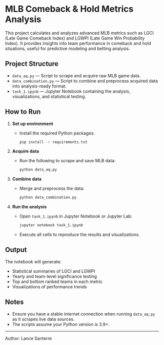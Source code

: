 # MLB Comeback & Hold Metrics Analysis

This project calculates and analyzes advanced MLB metrics such as LGCI (Late Game Comeback Index) and LGWPI (Late Game Win Probability Index). It provides insights into team performance in comeback and hold situations, useful for predictive modeling and betting analysis.

## Project Structure
- `data_aq.py` — Script to scrape and acquire raw MLB game data.
- `data_combination.py` — Script to combine and preprocess acquired data into analysis-ready format.
- `task_1.ipynb` — Jupyter Notebook containing the analysis, visualizations, and statistical testing.

## How to Run

1. **Set up environment**
   - Install the required Python packages:
     ```bash
     pip install -r requirements.txt
     ```

2. **Acquire data**
   - Run the following to scrape and save MLB data:
     ```bash
     python data_aq.py
     ```

3. **Combine data**
   - Merge and preprocess the data:
     ```bash
     python data_combination.py
     ```

4. **Run the analysis**
   - Open `task_1.ipynb` in Jupyter Notebook or Jupyter Lab:
     ```bash
     jupyter notebook task_1.ipynb
     ```
   - Execute all cells to reproduce the results and visualizations.

## Output
The notebook will generate:
- Statistical summaries of LGCI and LGWPI
- Yearly and team-level significance testing
- Top and bottom ranked teams in each metric
- Visualizations of performance trends

## Notes
- Ensure you have a stable internet connection when running `data_aq.py` as it scrapes live data sources.
- The scripts assume your Python version is 3.9+.

---

Author: Lance Santerre  
